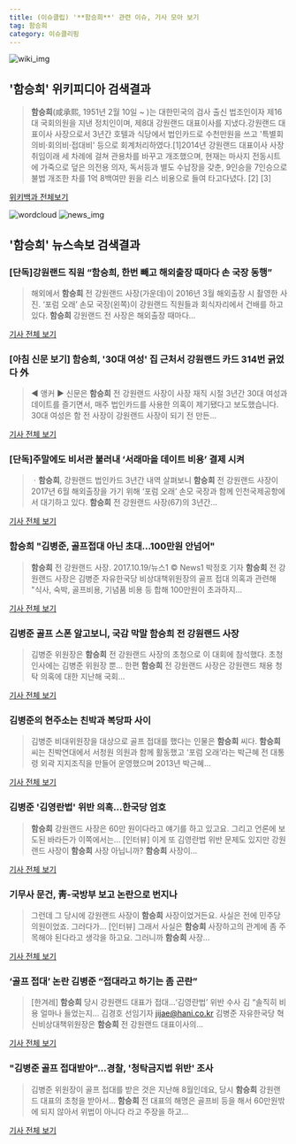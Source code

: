 ```yaml
---
title: (이슈클립) '**함승희**' 관련 이슈, 기사 모아 보기
tag: 함승희
category: 이슈클리핑
---
```

![wiki_img](https://user-images.githubusercontent.com/42597476/44503234-41136a80-a6d0-11e8-9071-6fc6418eafe4.png)
## **'**함승희**'** 위키피디아 검색결과
>**함승희**(咸承熙, 1951년 2월 10일 ~ )는 대한민국의 검사 출신 법조인이자 제16대 국회의원을 지낸 정치인이며, 제8대 강원랜드 대표이사를 지냈다.강원랜드 대표이사 사장으로서 3년간 호텔과 식당에서 법인카드로 수천만원을 쓰고 '특별회의비·회의비·접대비' 등으로 회계처리하였다.[1]2014년 강원랜드 대표이사 사장 취임이래 세 차례에 걸쳐 관용차를 바꾸고 개조했으며, 현재는 마사지 전동시트에 가죽으로 덮은 의전용 의자, 독서등과 별도 수납장을 갖춘, 9인승을 7인승으로 불법 개조한 차를 1억 8백여만 원을 리스 비용으로 들여 타고다녔다. [2] [3]

<a href="https://ko.wikipedia.org/wiki/함승희" target="_blank">위키백과 전체보기</a>

![wordcloud](https://s3.ap-northeast-2.amazonaws.com/lyrics101-wordcloud/2018-08-27-1535323376.png)
![news_img](https://user-images.githubusercontent.com/42597476/44507050-1206f400-a6e4-11e8-8d98-7ffbfebb353f.png)
## **'**함승희**'** 뉴스속보 검색결과
### [단독]강원랜드 직원 “**함승희**, 한번 빼고 해외출장 때마다 손 국장 동행”

>해외에서 **함승희** 전 강원랜드 사장(가운데)이 2016년 3월 해외출장 시 촬영한 사진. ‘포럼 오래’ 손모 국장(왼쪽)이 강원랜드 직원들과 회식자리에서 건배를 하고 있다. **함승희** 강원랜드 전 사장은 해외출장 때마다...

<a href="http://news.khan.co.kr/kh_news/khan_art_view.html?artid=201808270600005&code=940100" target="_blank">기사 전체 보기</a>

### [아침 신문 보기] **함승희**, '30대 여성' 집 근처서 강원랜드 카드 314번 긁었다 外

>◀ 앵커 ▶ 신문은 **함승희** 전 강원랜드 사장이 사장 재직 시절 3년간 30대 여성과 데이트를 즐기면서, 매주 법인카드를 사용한 의혹이 제기됐다고 보도했습니다. 30대 여성은 함 전 사장이 강원랜드 사장이 되기 전 만든...

<a href="http://imnews.imbc.com/replay/2018/nwtoday/article/4786594_22669.html" target="_blank">기사 전체 보기</a>

### [단독]주말에도 비서관 불러내 ‘서래마을 데이트 비용’ 결제 시켜

>ㆍ**함승희**, 강원랜드 법인카드 3년간 내역 살펴보니 **함승희** 전 강원랜드 사장이 2017년 6월 해외출장을 가기 위해 ‘포럼 오래’ 손모 국장과 함께 인천국제공항에서 대기하고 있다. **함승희** 전 강원랜드 사장(67)의 3년간...

<a href="http://news.khan.co.kr/kh_news/khan_art_view.html?artid=201808270600015&code=940100" target="_blank">기사 전체 보기</a>

### **함승희** "김병준, 골프접대 아닌 초대…100만원 안넘어"

>**함승희** 전 강원랜드 사장. 2017.10.19/뉴스1 © News1 박정호 기자 **함승희** 전 강원랜드 사장은 김병준 자유한국당 비상대책위원장의 골프 접대 의혹과 관련해 "식사, 숙박, 골프비용, 기념품 비용 등 합해 100만원이 초과하지...

<a href="http://news1.kr/articles/?3389604" target="_blank">기사 전체 보기</a>

### 김병준 골프 스폰 알고보니, 국감 막말 **함승희** 전 강원랜드 사장

>김병준 위원장은 **함승희** 전 강원랜드 사장의 초청으로 이 대회에 참석했다. 초청인사에는 김병준 위원장 뿐... 한편 **함승희** 전 강원랜드 사장은 강원랜드 채용 청탁 의혹에 대한 지난해 국회...

<a href="http://www.kukinews.com/news/article.html?no=568526" target="_blank">기사 전체 보기</a>

### 김병준의 현주소는 친박과 복당파 사이

>김병준 비대위원장을 대상으로 골프 접대를 했다는 인물은 **함승희** 씨다. **함승희** 씨는 친박연대에서 서청원 의원과 함께 활동했고 ‘포럼 오래’라는 박근혜 전 대통령 외곽 지지조직을 만들어 운영했으며 2013년 박근혜...

<a href="http://www.mediaus.co.kr/news/articleView.html?idxno=129734" target="_blank">기사 전체 보기</a>

### 김병준 '김영란법' 위반 의혹...한국당 엄호

>**함승희** 강원랜드 사장은 60만 원이다라고 얘기를 하고 있고요. 그리고 언론에 보도된 바라든가 이쪽에서는... [인터뷰] 이게 또 김영란법 위반 문제도 있지만 강원랜드 사장이 **함승희** 사장 아닙니까? **함승희** 사장이...

<a href="http://www.ytn.co.kr/_ln/0101_201807191104554325" target="_blank">기사 전체 보기</a>

### 기무사 문건, 靑-국방부 보고 논란으로 번지나

>그런데 그 당시에 강원랜드 사장이 **함승희** 사장이었거든요. 사실은 전에 민주당 의원이었죠. 그러다가... [인터뷰] 그래서 사실은 **함승희** 사장하고의 관계에 좀 주목해야 된다라고 생각을 하고요. 그러니까 **함승희** 사장...

<a href="http://www.ytn.co.kr/_ln/0101_201807181209565961" target="_blank">기사 전체 보기</a>

### ‘골프 접대’ 논란 김병준 “접대라고 하기는 좀 곤란”

>[한겨레] **함승희** 당시 강원랜드 대표가 접대…‘김영란법’ 위반 수사 김 “솔직히 비용 얼마나 들었는지... 김경호 선임기자 jijae@hani.co.kr 김병준 자유한국당 혁신비상대책위원장은 **함승희** 전 강원랜드 대표이사의...

<a href="http://www.hani.co.kr/arti/politics/politics_general/853773.html" target="_blank">기사 전체 보기</a>

### "김병준 골프 접대받아"…경찰, '청탁금지법 위반' 조사

>김병준 위원장이 골프 접대를 받은 것은 지난해 8월인데요, 당시 **함승희** 강원랜드 대표의 초청을 받아서... **함승희** 전 대표의 해명은 골프비 등을 해서 60만원밖에 되지 않아서 위법이 아니다 라고 주장을 하고...

<a href="http://news.jtbc.joins.com/html/680/NB11666680.html" target="_blank">기사 전체 보기</a>


